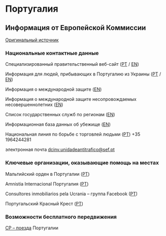 # Португалия

## Информация от Европейской Коммиссии

[Оригинальный источник](https://ec.europa.eu/info/strategy/priorities-2019-2024/stronger-europe-world/eu-solidarity-ukraine/eu-assistance-ukraine/information-people-fleeing-war-ukraine_ru)

### Национальные контактные данные

Специализированный правительственный веб-сайт ([PT](https://portugalforukraine.gov.pt/) / [EN](https://portugalforukraine.gov.pt/en/pagina-inicial-english/))

Информация для людей, прибывающих в Португалию из Украины ([PT](https://eportugal.gov.pt/pt/noticias/ucrania-informacoes-para-pessoas-deslocadas-em-portugal) / [EN](https://eportugal.gov.pt/en/noticias/ucrania-informacoes-para-pessoas-deslocadas-em-portugal))

Информация о международной защите ([EN](https://www.sef.pt/en/Documents/Procedimento_protecao_internacional_EN.pdf))

Информация о международной защите несопровождаемых несовершеннолетних ([EN](https://www.sef.pt/en/Documents/Menores%20desacompanhados_EN.pdf))

Список государственных служб по регионам ([EN](https://imigrante.sef.pt/en/balcoes-atendimento/))

Информационная база данных об убежище ([EN](https://asylumineurope.org/reports/country/portugal/asylum-procedure/access-procedure-and-registration/registration-asylum-application/))

Национальная линия по борьбе с торговлей людьми ([PT](https://www.sef.pt/pt/pages/conteudo-detalhe.aspx?nID=87)) +35 1964244281

электронная почта dcinv.unidadeantitrafico@sef.pt

### Ключевые организации, оказывающие помощь на местах

Мальтийский орден в Португалии ([PT](https://www.ordemdemaltaportugal.org/resposta-a-crise-na-ucrania/))

Amnistia Internacional Португалия ([PT](https://www.amnistia.pt/emergencia-ucrania/))

Consultores inmobiliarios pela Ucrania – группа Facebook ([PT](https://www.facebook.com/groups/666488044505011))

Португальский Красный Крест ([PT](https://www.cruzvermelha.pt/not%C3%ADcias/item/7847-cruz-vermelha-portuguesa-j%C3%A1-apoiou-mais-de-300-refugiados-oriundos-da-ucr%C3%A2nia.html))

### Возможности бесплатного передвижения

[CP – поезда](https://www.cp.pt/institucional/en/press/news/refugees-ukraine) Португалии
